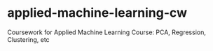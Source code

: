 # applied-machine-learning-cw
Coursework for Applied Machine Learning Course: PCA, Regression, Clustering, etc
